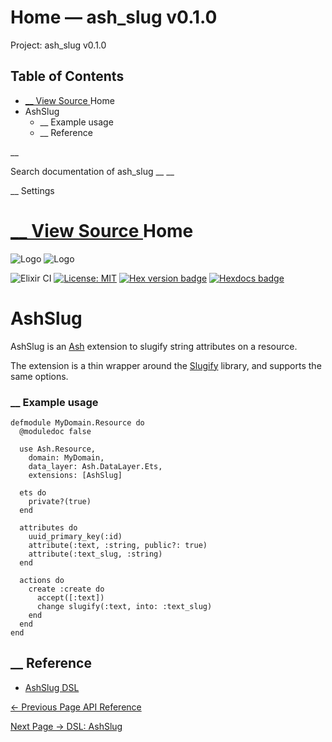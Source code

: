 # Home — ash_slug v0.1.0

Project: ash_slug v0.1.0

## Table of Contents

- [ __ View Source ](external_link) Home
- AshSlug
    - __ Example usage
  - __ Reference

__

Search documentation of ash_slug __ __

__ Settings

#  [ __ View Source ](external_link) Home

![Logo](external_link) ![Logo](external_link)

![Elixir CI](external_link) [![License: MIT](external_link)](https://opensource.org/licenses/MIT) [![Hex version badge](external_link)](https://hex.pm/packages/ash_slug) [![Hexdocs badge](external_link)](https://hexdocs.pm/ash_slug)

# AshSlug

AshSlug is an [Ash](external_link) extension to slugify string attributes on a resource.

The extension is a thin wrapper around the [Slugify](external_link) library, and supports the same options.

###  __ Example usage
    
    
    defmodule MyDomain.Resource do
      @moduledoc false
    
      use Ash.Resource,
        domain: MyDomain,
        data_layer: Ash.DataLayer.Ets,
        extensions: [AshSlug]
    
      ets do
        private?(true)
      end
    
      attributes do
        uuid_primary_key(:id)
        attribute(:text, :string, public?: true)
        attribute(:text_slug, :string)
      end
    
      actions do
        create :create do
          accept([:text])
          change slugify(:text, into: :text_slug)
        end
      end
    end

##  __ Reference

  * [AshSlug DSL](external_link)



[ ← Previous Page  API Reference  ](external_link)

[ Next Page →  DSL: AshSlug  ](external_link)
